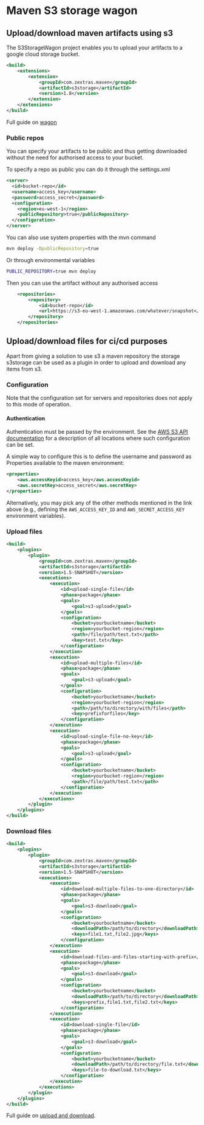 Maven S3 storage wagon
===

## Upload/download maven artifacts using s3

The S3StorageWagon project enables you to upload your artifacts to a google cloud storage bucket.

```xml
<build>
    <extensions>
        <extension>
            <groupId>com.zextras.maven</groupId>
            <artifactId>s3storage</artifactId>
            <version>1.8</version>
        </extension>
    </extensions>
</build>
```

Full guide on [wagon](https://egkatzioura.com/2018/04/09/host-your-maven-artifacts-using-amazon-s3/)

### Public repos

You can specify your artifacts to be public and thus getting downloaded without the need for authorised access to your
bucket.

To specify a repo as public you can do it through the settings.xml

```xml
<server>
  <id>bucket-repo</id>
  <username>access_key</username>
  <password>access_secret</password>
  <configuration>
    <region>eu-west-1</region>
    <publicRepository>true</publicRepository>
  </configuration>
</server>
``` 

You can also use system properties with the mvn command

```bash
mvn deploy -DpublicRepository=true
```

Or through environmental variables

```bash
PUBLIC_REPOSITORY=true mvn deploy
```

Then you can use the artifact without any authorised access

```xml
    <repositories>
        <repository>
            <id>bucket-repo</id>
            <url>https://s3-eu-west-1.amazonaws.com/whatever/snapshot</url>
        </repository>
    </repositories>
```

## Upload/download files for ci/cd purposes

Apart from giving a solution to use s3 a maven repository the storage s3storage can be used as a plugin in order to
upload and download any items from s3.

### Configuration

Note that the configuration set for servers and repositories does not apply to this mode of operation.

#### Authentication

Authentication must be passed by the environment. See the
<a href="https://docs.aws.amazon.com/AWSJavaSDK/latest/javadoc/com/amazonaws/auth/DefaultAWSCredentialsProviderChain.html">
AWS S3 API documentation</a>
for a description of all locations where such configuration can be set.

A simple way to configure this is to define the username and password as Properties available to the maven environment:

```xml
<properties>
    <aws.accessKeyid>access_key</aws.accessKeyid>
    <aws.secretKey>access_secret</aws.secretKey>
</properties>
```

Alternatively, you may pick any of the other methods mentioned in the link above (e.g., defining the `AWS_ACCESS_KEY_ID`
and `AWS_SECRET_ACCESS_KEY` environment variables).

### Upload files

```xml
<build>
    <plugins>
        <plugin>
            <groupId>com.zextras.maven</groupId>
            <artifactId>s3storage</artifactId>
            <version>1.5-SNAPSHOT</version>
            <executions>
                <execution>
                    <id>upload-single-file</id>
                    <phase>package</phase>
                    <goals>
                        <goal>s3-upload</goal>
                    </goals>
                    <configuration>
                        <bucket>yourbucketname</bucket>
                        <region>yourbucket-region</region>
                        <path>/file/path/test.txt</path>
                        <key>test.txt</key>
                    </configuration>
                </execution>
                <execution>
                    <id>upload-multiple-files</id>
                    <phase>package</phase>
                    <goals>
                        <goal>s3-upload</goal>
                    </goals>
                    <configuration>
                        <bucket>yourbucketname</bucket>
                        <region>yourbucket-region</region>
                        <path>/path/to/directory/with/files</path>
                        <key>prefixforfiles</key>
                    </configuration>
                </execution>
                <execution>
                    <id>upload-single-file-no-key</id>
                    <phase>package</phase>
                    <goals>
                        <goal>s3-upload</goal>
                    </goals>
                    <configuration>
                        <bucket>yourbucketname</bucket>
                        <region>yourbucket-region</region>
                        <path>/file/path/test.txt</path>
                    </configuration>
                </execution>
            </executions>
        </plugin>
    </plugins>
</build>
```

### Download files

```xml
<build>
    <plugins>
        <plugin>
            <groupId>com.zextras.maven</groupId>
            <artifactId>s3storage</artifactId>
            <version>1.5-SNAPSHOT</version>
            <executions>
                <execution>
                    <id>download-multiple-files-to-one-directory</id>
                    <phase>package</phase>
                    <goals>
                        <goal>s3-download</goal>
                    </goals>
                    <configuration>
                        <bucket>yourbucketname</bucket>
                        <downloadPath>/path/to/directory</downloadPath>
                        <keys>file1.txt,file2.jpg</keys>
                    </configuration>
                </execution>
                <execution>
                    <id>download-files-and-files-starting-with-prefix</id>
                    <phase>package</phase>
                    <goals>
                        <goal>s3-download</goal>
                    </goals>
                    <configuration>
                        <bucket>yourbucketname</bucket>
                        <downloadPath>/path/to/directory</downloadPath>
                        <keys>prefix,file1.txt,file2.txt</keys>
                    </configuration>
                </execution>
                <execution>
                    <id>download-single-file</id>
                    <phase>package</phase>
                    <goals>
                        <goal>s3-download</goal>
                    </goals>
                    <configuration>
                        <bucket>yourbucketname</bucket>
                        <downloadPath>/path/to/directory/file.txt</downloadPath>
                        <keys>file-to-download.txt</keys>
                    </configuration>
                </execution>
            </executions>
        </plugin>
    </plugins>
</build>
```

Full guide on [upload and download](https://egkatzioura.com/2019/01/22/upload-and-download-files-to-s3-using-maven/).


